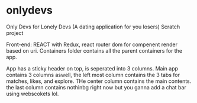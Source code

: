 # onlydevs

Only Devs for Lonely Devs
(A dating application for you losers)
Scratch project

Front-end: REACT with Redux, react router dom for compenent render based on uri.
Containers folder contains all the parent containers for the app.

App has a sticky header on top, is seperated into 3 columns.
Main app contains 3 columns aswell, the left most column contains the 3 tabs for matches, likes, and explore. THe center column contains the main contents.
the last column contains nothinbg right now but you ganna add a chat bar using webscokets lol.

